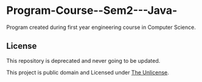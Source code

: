# Program-Course--Sem2---Java-
Program created during first year engineering course in Computer Science.

## License
This repository is deprecated and never going to be updated.

This project is public domain and Licensed under [The Unlicense](https://choosealicense.com/licenses/unlicense/).
